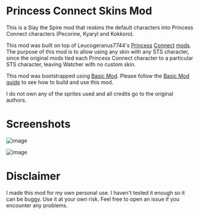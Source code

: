 # Princess Connect Skins Mod

This is a Slay the Spire mod that reskins the default characters into Princess Connect characters (Pecorine, Kyaryl and Kokkoro).

This mod was built on top of Leucogeranus7744's [Princess](https://steamcommunity.com/sharedfiles/filedetails/?id=3239054915) [Connect](https://steamcommunity.com/sharedfiles/filedetails/?id=3239704666) [mods](https://steamcommunity.com/sharedfiles/filedetails/?id=3239074040). The purpose of this mod is to allow using any skin with any STS character, since the original mods tied each Princess Connect character to a particular STS character, leaving Watcher with no custom skin.

This mod was bootstrapped using [Basic Mod](https://github.com/Alchyr/BasicMod). Please follow the [Basic Mod guide](https://github.com/Alchyr/BasicMod/wiki) to see how to build and use this mod.

I do not own any of the sprites used and all credits go to the original authors.

# Screenshots

![image](https://github.com/user-attachments/assets/d3981130-2a4a-4d50-ac77-cab5980039b2)

![image](https://github.com/user-attachments/assets/8ee70ad8-c022-4973-9df7-21e549e51336)

# Disclaimer

I made this mod for my own personal use. I haven't tested it enough so it can be buggy. Use it at your own risk. Feel free to open an issue if you encounter any problems.
